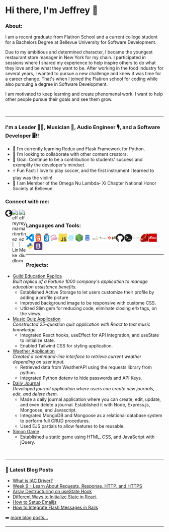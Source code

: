 


# Hi there, I'm Jeffrey  👋 

### About: 


I am a recent graduate from Flatiron School and a current college student for a Bachelors Degree at Bellevue University for Software Development.

Due to my ambitious and determined character, I became the youngest restaurant store manager in New York for my chain. I participated in sessions where I shared my experience to help inspire others to do what they love and be what they want to be. After working in the food industry for several years, I wanted to pursue a new challenge and knew it was time for a career change. That's when I joined the Flatiron school for coding while also pursuing a degree in Software Development. 

I am motivated to keep learning and create phenomenal work. I want to help other people pursue their goals and see them grow.

<br/>

---


### I'm a Leader 🏋️‍♂️, Musician 🎵, Audio Engineer 🎙️, and a Software Developer 🖥️!!

- 🌱 I’m currently learning Redux and Flask Framework for Python. 
- 👯 I’m looking to collaborate with other content creators.
- 🥅 Goal: Continue to be a contribution to students' success and exemplify the developer's mindset.
- ⚡ Fun Fact: I love to play soccer, and the first instrument I learned to play was the violin!
- 🥇 I am Member of the Omega Nu Lambda- Xi Chapter National Honor Society at Bellevue.

### Connect with me:

[<img align="left" alt="jeffreymartinez.dev" width="22px" src="https://raw.githubusercontent.com/iconic/open-iconic/master/svg/globe.svg" />][website]
[<img align="left" alt="jeffreymartinez | LinkedIn" width="22px" src="https://cdn.jsdelivr.net/npm/simple-icons@v3/icons/linkedin.svg" />][linkedin]
[<img align="left" alt="jeffreymartinez | Medium " width="22px" src="https://cdn.jsdelivr.net/npm/simple-icons@v3/icons/medium.svg" />][medium]

<br />

### Languages and Tools:

<img align="left" alt="Visual Studio Code" width="26px" src="https://raw.githubusercontent.com/github/explore/80688e429a7d4ef2fca1e82350fe8e3517d3494d/topics/visual-studio-code/visual-studio-code.png" />
<img align="left" alt="HTML5" width="26px" src="https://raw.githubusercontent.com/github/explore/80688e429a7d4ef2fca1e82350fe8e3517d3494d/topics/html/html.png" />
<img align="left" alt="CSS3" width="26px" src="https://raw.githubusercontent.com/github/explore/80688e429a7d4ef2fca1e82350fe8e3517d3494d/topics/css/css.png" />
<img align="left" alt="Sass" width="26px" src="https://raw.githubusercontent.com/github/explore/80688e429a7d4ef2fca1e82350fe8e3517d3494d/topics/sass/sass.png" />
<img align="left" alt="JavaScript" width="26px" src="https://raw.githubusercontent.com/github/explore/80688e429a7d4ef2fca1e82350fe8e3517d3494d/topics/javascript/javascript.png" />
<img align="left" alt="React" width="26px" src="https://raw.githubusercontent.com/github/explore/80688e429a7d4ef2fca1e82350fe8e3517d3494d/topics/react/react.png" />

<img align="left" alt="Node.js" width="26px" src="https://raw.githubusercontent.com/github/explore/80688e429a7d4ef2fca1e82350fe8e3517d3494d/topics/nodejs/nodejs.png" />

<img align="left" alt="SQL" width="26px" src="https://raw.githubusercontent.com/github/explore/80688e429a7d4ef2fca1e82350fe8e3517d3494d/topics/sql/sql.png" />
<img align="left" alt="MySQL" width="26px" src="https://raw.githubusercontent.com/github/explore/80688e429a7d4ef2fca1e82350fe8e3517d3494d/topics/mysql/mysql.png" />
<img align="left" alt="MongoDB" width="26px" src="https://raw.githubusercontent.com/github/explore/80688e429a7d4ef2fca1e82350fe8e3517d3494d/topics/mongodb/mongodb.png" />
<img align="left" alt="Git" width="26px" src="https://raw.githubusercontent.com/github/explore/80688e429a7d4ef2fca1e82350fe8e3517d3494d/topics/git/git.png" />
<img align="left" alt="GitHub" width="26px" src="https://raw.githubusercontent.com/github/explore/78df643247d429f6cc873026c0622819ad797942/topics/github/github.png" />
<img align="left" alt="Terminal" width="26px" src="https://raw.githubusercontent.com/github/explore/80688e429a7d4ef2fca1e82350fe8e3517d3494d/topics/terminal/terminal.png" />

<img align="left" alt="Terminal" width="26px" src="https://raw.githubusercontent.com/github/explore/80688e429a7d4ef2fca1e82350fe8e3517d3494d/topics/express/express.png" />

<img align="left" alt="Terminal" width="26px" src="https://raw.githubusercontent.com/github/explore/80688e429a7d4ef2fca1e82350fe8e3517d3494d/topics/ruby/ruby.png" />

<img align="left" alt="Terminal" width="26px" src="https://raw.githubusercontent.com/github/explore/80688e429a7d4ef2fca1e82350fe8e3517d3494d/topics/rails/rails.png" />

<img align="left" alt="Terminal" width="26px" src="https://raw.githubusercontent.com/github/explore/80688e429a7d4ef2fca1e82350fe8e3517d3494d/topics/python/python.png" />

<img align="left" alt="Terminal" width="26px" src="https://raw.githubusercontent.com/github/explore/80688e429a7d4ef2fca1e82350fe8e3517d3494d/topics/bootstrap/bootstrap.png" />

<br/>
<br/>
<br/>

---


### Projects:
<!-- make sure to add the react quiz application and deployed link here -->

- [Guild Education Replica](https://guild-education-replica.herokuapp.com)   
*Built replica of a Fortune 1000 company's application to manage education assistance benefits.*
    - Established Active Storage to let users customize their profile by adding a profile picture
    - Improved background image to be responsive with custome CSS.
    - Utlized Slim gem for reducing code, eliminate closing erb tags, on the views.
- [Music Quiz Application](https://github.com/martinezjf2/us_quiz_app)  
*Constructed 25-question quiz application with React to test music knowledge.*
    - Integrated React hooks, useEffect for API integration, and useState to initialize state.
    - Enabled Tailwind CSS for styling application.
- [Waether Application](https://github.com/martinezjf2/bellevue_python_course/blob/main/weather_project.py)  
*Created a command-line interface to retrieve current weather depending on user input.*
    - Retrieved data from WeatherAPI using the requests library from python.
    - Integrated Python dotenv to hide passwords and API Keys.
- [Daily Journal](https://martinez-blog.herokuapp.com)  
*Developed journal application where users can create new journals, edit, and delete them.*
    - Made a daily journal application where you can create, edit, update, and even delete a journal. Established it with Node, Express.js, Mongoose, and Javascript.
    - Integrated MongoDB and Mongoose as a relational database system to perform full CRUD procedures.
    - Used EJS partials to allow features to be reusable.
- [Simon Game](https://martinezjf2.github.io/simon/)
    - Established a static game using HTML, CSS, and JavaScript with jQuery.

<br/>


---

### 📕 Latest Blog Posts

<!-- BLOG-POST-LIST:START -->
- [What is IAC Driver?](https://martinezjf2.medium.com/week-10-what-is-iac-driver-9b3d8e7a324a)
- [Week 9 - Learn About Requests, Response, HTTP, and HTTPS](https://martinezjf2.medium.com/week-9-learn-about-requests-response-http-and-https-894c93d52360)
- [Array Destructuring on useState Hook](https://martinezjf2.medium.com/array-destructuring-on-usestate-hook-710a75bc069d)
- [Different Ways to Initialize State in React](https://martinezjf2.medium.com/different-ways-to-initialize-state-in-react-57eb2e378b26)
- [How to Setup Emailjs](https://martinezjf2.medium.com/how-to-setup-emailjs-33809350f0f8)
- [How to Integrate Flash Messages in Rails](https://martinezjf2.medium.com/how-to-integrate-flash-messages-in-rails-11ac8824980)
<!-- BLOG-POST-LIST:END -->

➡️ [more blog posts...][medium]

---




[website]: https://jeffreymartinez.dev
[instagram]: https://www.instagram.com/martinezjf2/
[linkedin]: https://www.linkedin.com/in/martinezjf2/
[github]: https://github.com/martinezjf2
[medium]: https://martinezjf2.medium.com
